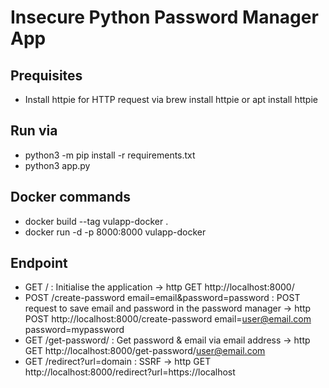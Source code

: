 # Insecure Python Password Manager App

## Prequisites
* Install httpie for HTTP request via brew install httpie or apt install httpie

## Run via
* python3 -m pip install -r requirements.txt
* python3 app.py

## Docker commands
* docker build --tag vulapp-docker .
* docker run -d -p 8000:8000 vulapp-docker

## Endpoint

* GET / : Initialise the application -> http GET http://localhost:8000/
* POST /create-password email=email&password=password : POST request to save email and password in the password manager -> http POST http://localhost:8000/create-password email=user@email.com password=mypassword
* GET /get-password/<email> :  Get password & email via email address -> http GET http://localhost:8000/get-password/user@email.com
* GET /redirect?url=domain : SSRF -> http GET http://localhost:8000/redirect?url=https://localhost


